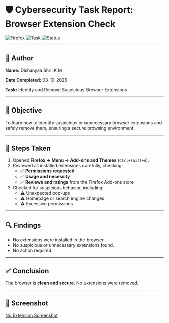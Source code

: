 # 🛡️ Cybersecurity Task Report: Browser Extension Check

![Firefox](https://img.shields.io/badge/Browser-Firefox-orange) ![Task](https://img.shields.io/badge/Task-7-blue) ![Status](https://img.shields.io/badge/Status-Completed-brightgreen)

---

## 👤 Author
**Name:** Dishanyaa Shrii K M  

**Date Completed:** 03-10-2025  

**Task:** Identify and Remove Suspicious Browser Extensions  

---

## 🎯 Objective
To learn how to identify suspicious or unnecessary browser extensions and safely remove them, ensuring a secure browsing environment.

---

## 📝 Steps Taken
1. Opened **Firefox → Menu → Add-ons and Themes** (`Ctrl+Shift+A`).  
2. Reviewed all installed extensions carefully, checking:  
   - ✅ **Permissions requested**  
   - ✅ **Usage and necessity**  
   - ✅ **Reviews and ratings** from the Firefox Add-ons store  
3. Checked for suspicious behavior, including:  
   - ⚠️ Unexpected pop-ups  
   - ⚠️ Homepage or search engine changes  
   - ⚠️ Excessive permissions  

---

## 🔍 Findings
- No extensions were installed in the browser.  
- No suspicious or unnecessary extensions found.  
- No action required.  

---

## ✅ Conclusion
The browser is **clean and secure**. No extensions were removed.  

---

## 📸 Screenshot
[No Extension Screenshot
](https://github.com/DishanyaaShriiKM7/Elevate_Labs_Task_7/blob/main/Screenshot%20From%202025-10-03%2015-29-07.png)
